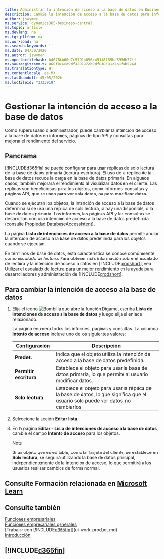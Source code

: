 ```yaml
---
title: Administrar la intención de acceso a la base de datos en Business Central | Microsoft Docs
description: Cambie la intención de acceso a la base de datos para informes, páginas API y consultas.
author: jswymer
ms.service: dynamics365-business-central
ms.topic: article
ms.devlang: na
ms.tgt_pltfrm: na
ms.workload: na
ms.search.keywords: ''
ms.date: 04/30/2020
ms.author: jswymer
ms.openlocfilehash: b46786b60d7c5799b056c49188785bd595db57ff
ms.sourcegitcommit: 866f0e6ed9df3397072b9df838e31c3a1f4b626d
ms.translationtype: HT
ms.contentlocale: es-MX
ms.lasthandoff: 05/05/2020
ms.locfileid: "3333919"
---
```

# <a name="managing-database-access-intent"></a>Gestionar la intención de acceso a la base de datos 

Como superusuario o administrador, puede cambiar la intención de acceso a la base de datos en informes, páginas de tipo API y consultas para mejorar el rendimiento del servicio.

## <a name="overview"></a>Panorama

[!INCLUDE[d365fin](includes/d365fin_md.md)] se puede configurar para usar réplicas de solo lectura de la base de datos primaria (lectura-escritura). El uso de la réplica de la base de datos reduce la carga en la base de datos primaria. En algunos casos, también mejorará el rendimiento al visualizar datos en el cliente. Las réplicas son beneficiosas para los objetos, como informes, consultas y páginas API, que se usan para ver solo datos, no para modificar datos.

Cuando se ejecutan los objetos, la intención de acceso a la base de datos determina si se usa una réplica de solo lectura, si hay una disponible, o la base de datos primaria. Los informes, las páginas API y las consultas se desarrollan con una intención de acceso a la base de datos predefinida (consulte [Propiedad DatabaseAccessIntent](/dynamics365/business-central/dev-itpro/developer/properties/devenv-dataaccessintent-property)).

La página **Lista de intenciones de acceso a la base de datos** permite anular la intención de acceso a la base de datos predefinida para los objetos cuando se ejecutan.

En términos de base de datos, esta característica se conoce comúnmente como *escalado de lectura*. Para obtener más información sobre el escalado de lectura y la intención de acceso a datos en [!INCLUDE[prodshort](includes/prodshort.md)], vea [Utilizar el escalado de lectura para un mejor rendimiento](/dynamics365/business-central/dev-itpro/administration/database-read-scale-out-overview) en la ayuda para desarrolladores y administración de [!INCLUDE[prodshort](includes/prodshort.md)].

## <a name="to-change-the-database-access-intent"></a>Para cambiar la intención de acceso a la base de datos

1. Elija el icono ![Bombilla que abre la función Dígame](media/ui-search/search_small.png "Dígame qué desea hacer"), escriba **Lista de intenciones de acceso a la base de datos** y luego elija el enlace relacionado.

    La página enumera todos los informes, páginas y consultas. La columna **Intento de acceso** incluye uno de los siguientes valores:

    |**Configuración**|**Descripción**|  
    |------------|-------------|  
    |**Predet.**|Indica que el objeto utiliza la intención de acceso a la base de datos predefinida.|
    |**Permitir escritura**|Establece el objeto para usar la base de datos primaria, lo que permite al usuario modificar datos.|
    |**Solo lectura**|Establece el objeto para usar la réplica de la base de datos, lo que significa que el usuario solo puede ver datos, no cambiarlos.|

2. Seleccione la acción **Editar lista**.

3. En la página **Editar - Lista de intenciones de acceso a la base de datos**, cambie el campo **Intento de acceso** para los objetos.

    > [!NOTE]
    > Si un objeto que es editable, como la Tarjeta del cliente, se establece en **Solo lectura**, se seguirá utilizando la base de datos principal, independientemente de la intención de acceso, lo que permitirá a los usuarios realizar cambios de forma normal.

## <a name="see-related-training-at-microsoft-learn"></a>Consulte Formación relacionada en [Microsoft Learn](/learn/paths/deploy-configure-dynamics-365-business-central/)

## <a name="see-also"></a>Consulte también
[Funciones empresariales](across-business-functionality.md)  
[Funciones empresariales generales](ui-across-business-areas.md)  
[Trabajar con [!INCLUDE[d365fin](includes/d365fin_md.md)]](ui-work-product.md)  
[Introducción](product-get-started.md)    

## [!INCLUDE[d365fin](includes/free_trial_md.md)]  

